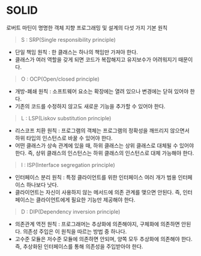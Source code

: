 # SOLID
로버트 마틴이 명명한 객체 지향 프로그래밍 및 설계의 다섯 가지 기본 원칙

> S : SRP(Single responsibility principle)

- 단일 책임 원칙 : 한 클래스는 하나의 책임만 가져야 한다.
- 클래스가 여러 역할을 갖게 되면 코드가 복잡해지고 유지보수가 어려워지기 때문이다.

> O : OCP(Open/closed principle)

- 개방-폐쇄 원칙 : 소프트웨어 요소는 확장에는 열려 있으나 변경에는 닫혀 있어야 한다.
- 기존의 코드를 수정하지 않고도 새로운 기능을 추가할 수 있어야 한다.

> L : LSP(Liskov substitution principle)

- 리스코프 치환 원칙 : 프로그램의 객체는 프로그램의 정확성을 깨뜨리지 않으면서 하위 타입의 인스턴스로 바꿀 수 있어야 한다.
- 어떤 클래스가 상속 관계에 있을 때, 하위 클래스는 상위 클래스로 대체될 수 있어야 한다. 즉, 상위 클래스의 인스턴스는 하위 클래스의 인스턴스로 대체 가능해야 한다.

> I : ISP(Interface segregation principle)

- 인터페이스 분리 원칙 : 특정 클라이언트를 위한 인터페이스 여러 개가 범용 인터페이스 하나보다 낫다.
- 클라이언트는 자신이 사용하지 않는 메서드에 의존 관계를 맺으면 안된다. 즉, 인터페이스는 클라이언트에게 필요한 기능만 제공해야 한다.

> D : DIP(Dependency inversion principle)

- 의존관계 역전 원칙 : 프로그래머는 추상화에 의존해야지, 구체화에 의존하면 안된다. 의존성 주입은 이 원칙을 따르는 방법 중 하나다.
- 고수준 모듈은 저수준 모듈에 의존하면 안되며, 양쪽 모두 추상화에 의존해야 한다. 즉, 추상화된 인터페이스를 통해 의존성을 주입받아야 한다.
